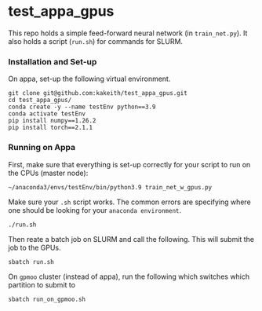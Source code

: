 # test_appa_gpus

This repo holds a simple feed-forward neural network (in `train_net.py`). It also holds a script (`run.sh`) for commands for SLURM. 


### Installation and Set-up 

On appa, set-up the following virtual environment. 
```
git clone git@github.com:kakeith/test_appa_gpus.git
cd test_appa_gpus/
conda create -y --name testEnv python==3.9
conda activate testEnv
pip install numpy==1.26.2
pip install torch==2.1.1
```

### Running on Appa 

First, make sure that everything is set-up correctly for your script to run on the CPUs (master node): 
```
~/anaconda3/envs/testEnv/bin/python3.9 train_net_w_gpus.py
```

Make sure your `.sh` script works. The common errors are specifying where one should be looking for your `anaconda environment`. 
```
./run.sh
```

Then reate a batch job on SLURM and call the following. This will submit the job to the GPUs. 
```
sbatch run.sh 
```

On `gpmoo` cluster (instead of appa), run the following which switches which partition to submit to
```
sbatch run_on_gpmoo.sh
```
